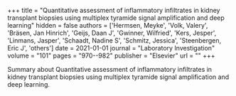 +++
title = "Quantitative assessment of inflammatory infiltrates in kidney transplant biopsies using multiplex tyramide signal amplification and deep learning"
hidden = false
authors  = ['Hermsen, Meyke', 'Volk, Valery', 'Bräsen, Jan Hinrich', 'Geijs, Daan J', 'Gwinner, Wilfried', 'Kers, Jesper', 'Linmans, Jasper', 'Schaadt, Nadine S', 'Schmitz, Jessica', 'Steenbergen, Eric J', 'others']
date = 2021-01-01
journal = "Laboratory Investigation"
volume = "101"
pages = "970--982"
publisher = "Elsevier"
url = ""
+++

Summary about Quantitative assessment of inflammatory infiltrates in kidney transplant biopsies using multiplex tyramide signal amplification and deep learning.